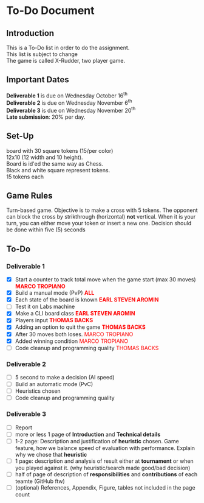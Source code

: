 # To-Do Document
## Introduction
This is a To-Do list in order to do the assignment.    
This list is subject to change    
The game is called X-Rudder, two player game.

## Important Dates
__Deliverable 1__ is due on Wednesday October 16<sup>th</sup>    
__Deliverable 2__ is due on Wednesday November 6<sup>th</sup>    
__Deliverable 3__ is due on Wednesday November 20<sup>th</sup>    
__Late submission__: 20% per day.

## Set-Up
board with 30 square tokens (15/per color)    
12x10 (12 width and 10 height).    
Board is id'ed the same way as Chess.    
Black and white square represent tokens.    
15 tokens each

## Game Rules
Turn-based game. Objective is to make a cross with 5 tokens. The opponent can block the cross by strikthrough (horizontal) __not__ vertical. When it is your turn, you can either move your token or insert a new one. Decision should be done within five (5) seconds

## To-Do
### Deliverable 1
- [X] Start a counter to track total move when the game start (max 30 moves) <font color=red><b>MARCO TROPIANO</b></font>
- [X] Build a manual mode (PvP) <font color=red><b>ALL</b></font>
- [X] Each state of the board is known <font color=red><b>EARL STEVEN AROMIN</b></font>
- [ ] Test it on Labs machine
- [X] Make a CLI board class <font color=red><b>EARL STEVEN AROMIN</b></font>
- [X] Players input <font color=red><b>THOMAS BACKS</b></font>
- [X] Adding an option to quit the game <font color=red><b>THOMAS BACKS</b></font>
- [X] After 30 moves both loses. <font color=red>MARCO TROPIANO</b></font>
- [X] Added winning condition <font color=red>MARCO TROPIANO</b></font> 
- [ ] Code cleanup and programming quality <font color=red>THOMAS BACKS</b></font>

### Deliverable 2
- [ ] 5 second to make a decision (AI speed)
- [ ] Build an automatic mode (PvC)
- [ ] Heuristics chosen
- [ ] Code cleanup and programming quality
### Deliverable 3
- [ ] Report 
- [ ] more or less 1 page of __Introduction__ and __Technical details__
- [ ] 1-2 page: Description and justification of __heuristic__ chosen. Game feature, how we balance speed of evaluation with performance. Explain why we chose that __heuristic__
- [ ] 1 page: description and analysis of result either at __tournament__ or when you played against it. (why heuristic/search made good/bad decision)
- [ ] half of page of description of __responsibilities__ and __contributions__ of each teamte (GitHub ftw)
- [ ] (optional) References, Appendix, Figure, tables not included in the page count